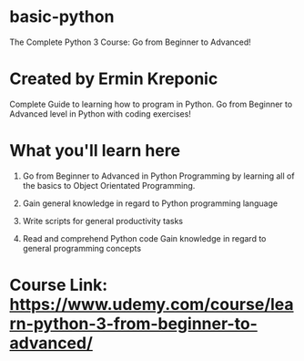 # basic-python
The Complete Python 3 Course: Go from Beginner to Advanced!

# Created by Ermin Kreponic

Complete Guide to learning how to program in Python. Go from Beginner to Advanced level in Python with coding exercises!


# What you'll learn here
1. Go from Beginner to Advanced in Python Programming by learning all of the basics to Object Orientated Programming.

2. Gain general knowledge in regard to Python programming language

3. Write scripts for general productivity tasks

4. Read and comprehend Python code
Gain knowledge in regard to general programming concepts

# Course Link: https://www.udemy.com/course/learn-python-3-from-beginner-to-advanced/